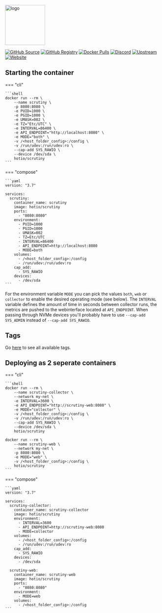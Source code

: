 [<img src="https://hotio.dev/img/scrutiny.png" alt="logo" height="130" width="130">](https://hotio.dev/img/scrutiny.png)

[![GitHub Source](https://img.shields.io/badge/github-source-ffb64c?style=flat-square&logo=github&logoColor=white&labelColor=757575)](https://github.com/hotio/scrutiny)
[![GitHub Registry](https://img.shields.io/badge/github-registry-ffb64c?style=flat-square&logo=github&logoColor=white&labelColor=757575)](https://github.com/orgs/hotio/packages/container/package/scrutiny)
[![Docker Pulls](https://img.shields.io/docker/pulls/hotio/scrutiny?color=ffb64c&style=flat-square&label=pulls&logo=docker&logoColor=white&labelColor=757575)](https://hub.docker.com/r/hotio/scrutiny)
[![Discord](https://img.shields.io/discord/610068305893523457?style=flat-square&color=ffb64c&label=discord&logo=discord&logoColor=white&labelColor=757575)](https://hotio.dev/discord)
[![Upstream](https://img.shields.io/badge/upstream-project-ffb64c?style=flat-square&labelColor=757575)](https://github.com/analogj/scrutiny)
[![Website](https://img.shields.io/badge/website-hotio.dev-ffb64c?style=flat-square&labelColor=757575)](https://hotio.dev/containers/scrutiny)

## Starting the container

=== "cli"

    ```shell
    docker run --rm \
        --name scrutiny \
        -p 8080:8080 \
        -e PUID=1000 \
        -e PGID=1000 \
        -e UMASK=002 \
        -e TZ="Etc/UTC" \
        -e INTERVAL=86400 \
        -e API_ENDPOINT="http://localhost:8080" \
        -e MODE="both" \
        -v /<host_folder_config>:/config \
        -v /run/udev:/run/udev:ro \
        --cap-add SYS_RAWIO \
        --device /dev/sda \
        hotio/scrutiny
    ```

=== "compose"

    ```yaml
    version: "3.7"

    services:
      scrutiny:
        container_name: scrutiny
        image: hotio/scrutiny
        ports:
          - "8080:8080"
        environment:
          - PUID=1000
          - PGID=1000
          - UMASK=002
          - TZ=Etc/UTC
          - INTERVAL=86400
          - API_ENDPOINT=http://localhost:8080
          - MODE=both
        volumes:
          - /<host_folder_config>:/config
          - /run/udev:/run/udev:ro
        cap_add:
          - SYS_RAWIO
        devices:
          - /dev/sda
    ```

For the environment variable `MODE` you can pick the values `both`, `web` or `collector` to enable the desired operating mode (see below). The `INTERVAL` variable defines the amount of time in seconds between collector runs, the metrics are pushed to the webinterface located at `API_ENDPOINT`. When passing through NVMe devices you'll probably have to use `--cap-add SYS_ADMIN` instead of `--cap-add SYS_RAWIO`.

## Tags

Go [here](https://hotio.dev/tags-overview/#hotioscrutiny) to see all available tags.

## Deploying as 2 seperate containers

=== "cli"

    ```shell
    docker run --rm \
        --name scrutiny-collector \
        --network my-net \
        -e INTERVAL=3600 \
        -e API_ENDPOINT="http://scrutiny-web:8080" \
        -e MODE="collector" \
        -v /<host_folder_config>:/config \
        -v /run/udev:/run/udev:ro \
        --cap-add SYS_RAWIO \
        --device /dev/sda \
        hotio/scrutiny

    docker run --rm \
        --name scrutiny-web \
        --network my-net \
        -p 8080:8080 \
        -e MODE="web" \
        -v /<host_folder_config>:/config \
        hotio/scrutiny
    ```

=== "compose"

    ```yaml
    version: "3.7"

    services:
      scrutiny-collector:
        container_name: scrutiny-collector
        image: hotio/scrutiny
        environment:
          - INTERVAL=3600
          - API_ENDPOINT=http://scrutiny-web:8080
          - MODE=collector
        volumes:
          - /<host_folder_config>:/config
          - /run/udev:/run/udev:ro
        cap_add:
          - SYS_RAWIO
        devices:
          - /dev/sda

      scrutiny-web:
        container_name: scrutiny-web
        image: hotio/scrutiny
        ports:
          - "8080:8080"
        environment:
          - MODE=web
        volumes:
          - /<host_folder_config>:/config
    ```
